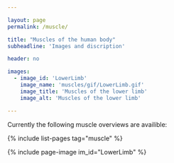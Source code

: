 ```yaml
---

layout: page
permalink: /muscle/

title: "Muscles of the human body"
subheadline: 'Images and discription'

header: no

images:
  - image_id: 'LowerLimb'
    image_name: 'muscles/gif/LowerLimb.gif'
    image_title: 'Muscles of the lower limb'
    image_alt: 'Muscles of the lower limb' 

---
```


Currently the following muscle overviews are availible:

{% include list-pages tag="muscle" %}

{% include page-image im_id="LowerLimb" %}